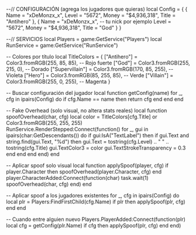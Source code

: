 --// CONFIGURACIÓN (agrega los jugadores que quieras)
local Config = {
    {
        Name = "xDeMonzx_x",
        Level = "5672",
        Money = "$4,936,318",
        Title = "Antihero"
    },
    {
        Name = "xDeMonzx_x", -- tu nick por ejemplo
        Level = "5672",
        Money = "$4,936,318",
        Title = "God"
    }
}

--// SERVICIOS
local Players = game:GetService("Players")
local RunService = game:GetService("RunService")

-- Colores por título
local TitleColors = {
    ["Antihero"] = Color3.fromRGB(255, 85, 85),      -- Rojo fuerte
    ["God"] = Color3.fromRGB(255, 215, 0),           -- Dorado
    ["Supervillain"] = Color3.fromRGB(170, 85, 255), -- Violeta
    ["Hero"] = Color3.fromRGB(85, 255, 85),          -- Verde
    ["Villain"] = Color3.fromRGB(255, 0, 255),       -- Magenta
}

-- Buscar configuración del jugador
local function getConfig(name)
    for _, cfg in ipairs(Config) do
        if cfg.Name == name then
            return cfg
        end
    end
end

-- Fake Overhead (solo visual, no altera stats reales)
local function spoofOverhead(char, cfg)
    local color = TitleColors[cfg.Title] or Color3.fromRGB(255, 255, 255)
    RunService.RenderStepped:Connect(function()
        for _, gui in ipairs(char:GetDescendants()) do
            if gui:IsA("TextLabel") then
                if gui.Text and string.find(gui.Text, "%d") then
                    gui.Text = tostring(cfg.Level) .. " " .. tostring(cfg.Title)
                    gui.TextColor3 = color
                    gui.TextStrokeTransparency = 0.3
                end
            end
        end
    end)
end

-- Aplicar spoof solo visual
local function applySpoof(player, cfg)
    if player.Character then
        spoofOverhead(player.Character, cfg)
    end
    player.CharacterAdded:Connect(function(char)
        task.wait(1)
        spoofOverhead(char, cfg)
    end)
end

-- Aplicar spoof a los jugadores existentes
for _, cfg in ipairs(Config) do
    local plr = Players:FindFirstChild(cfg.Name)
    if plr then
        applySpoof(plr, cfg)
    end
end

-- Cuando entre alguien nuevo
Players.PlayerAdded:Connect(function(plr)
    local cfg = getConfig(plr.Name)
    if cfg then
        applySpoof(plr, cfg)
    end
end)
